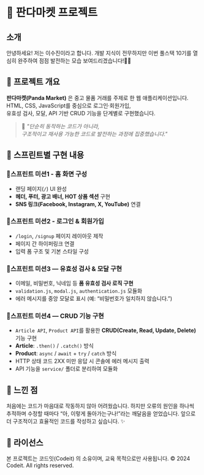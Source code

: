 # 🐼 판다마켓 프로젝트

## 소개

안녕하세요!
저는 이수진이라고 합니다.
개발 지식이 전무하지만 이번 풀스택 10기를 열심히 완주하여 점점 발전하는 모습 보여드리겠습니다!👩‍💻

## 🧭 프로젝트 개요

**판다마켓(Panda Market)** 은 중고 물품 거래를 주제로 한 웹 애플리케이션입니다.  
HTML, CSS, JavaScript를 중심으로 로그인·회원가입,  
유효성 검사, 모달, API 기반 CRUD 기능을 단계별로 구현했습니다.

> 👀 _"단순히 동작하는 코드가 아니라,  
> 구조적이고 재사용 가능한 코드로 발전하는 과정에 집중했습니다."_

## 🚀 스프린트별 구현 내용

### 📌스프린트 미션1 - 홈 화면 구성

- 랜딩 페이지(`/`) UI 완성
- **헤더, 푸터, 광고 배너, HOT 상품 섹션** 구현
- **SNS 링크(Facebook, Instagram, X, YouTube)** 연결

### 📌스프린트 미션2 - 로그인 & 회원가입

- `/login`, `/signup` 페이지 레이아웃 제작
- 페이지 간 하이퍼링크 연결
- 입력 폼 구조 및 기본 스타일 구성

### 📌스프린트 미션3 — 유효성 검사 & 모달 구현

- 이메일, 비밀번호, 닉네임 등 **폼 유효성 검사 로직 구현**
- `validation.js`, `modal.js`, `authentication.js` 모듈화
- 에러 메시지를 중앙 모달로 표시 (예: “비밀번호가 일치하지 않습니다.”)

### 📌스프린트 미션4 — CRUD 기능 구현

- `Article API`, `Product API`를 활용한 **CRUD(Create, Read, Update, Delete)** 기능 구현
- **Article**: `.then()` / `.catch()` 방식
- **Product**: `async` / `await` + `try` / `catch` 방식
- HTTP 상태 코드 2XX 미만 응답 시 콘솔에 에러 메시지 출력
- API 기능을 `service/` 폴더로 분리하여 모듈화

## 💬 느낀 점

처음에는 코드가 마음대로 작동하지 않아 어려웠습니다.
하지만 오류의 원인을 하나씩 추적하며 수정할 때마다
“아, 이렇게 돌아가는구나!”라는 깨달음을 얻었습니다.
앞으로 더 구조적이고 효율적인 코드를 작성하고 싶습니다. ✨

## 🧾 라이선스

본 프로젝트는 코드잇(Codeit)
의 소유이며,
교육 목적으로만 사용됩니다.
© 2024 Codeit. All rights reserved.
